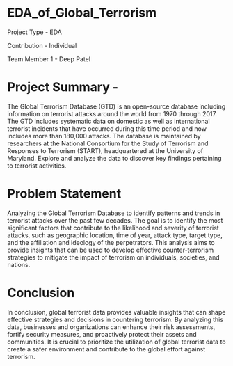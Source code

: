 # EDA_of_Global_Terrorism

Project Type - EDA

Contribution - Individual

Team Member 1 - Deep Patel

# Project Summary -

The Global Terrorism Database (GTD) is an open-source database including information on terrorist attacks around the world from 1970 through 2017. The GTD includes systematic data on domestic as well as international terrorist incidents that have occurred during this time period and now includes more than 180,000 attacks. The database is maintained by researchers at the National Consortium for the Study of Terrorism and Responses to Terrorism (START), headquartered at the University of Maryland. Explore and analyze the data to discover key findings pertaining to terrorist activities.

# Problem Statement

Analyzing the Global Terrorism Database to identify patterns and trends in terrorist attacks over the past few decades. The goal is to identify the most significant factors that contribute to the likelihood and severity of terrorist attacks, such as geographic location, time of year, attack type, target type, and the affiliation and ideology of the perpetrators. This analysis aims to provide insights that can be used to develop effective counter-terrorism strategies to mitigate the impact of terrorism on individuals, societies, and nations.

# Conclusion

In conclusion, global terrorist data provides valuable insights that can shape effective strategies and decisions in countering terrorism. By analyzing this data, businesses and organizations can enhance their risk assessments, fortify security measures, and proactively protect their assets and communities. It is crucial to prioritize the utilization of global terrorist data to create a safer environment and contribute to the global effort against terrorism.
